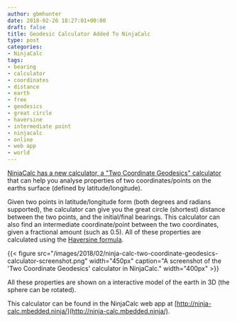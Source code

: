 ```yaml
---
author: gbmhunter
date: 2018-02-26 18:27:01+00:00
draft: false
title: Geodesic Calculator Added To NinjaCalc
type: post
categories:
- NinjaCalc
tags:
- bearing
- calculator
- coordinates
- distance
- earth
- free
- geodesics
- great circle
- haversine
- intermediate point
- ninjacalc
- online
- web app
- world
---
```


[NinjaCalc has a new calculator, a "Two Coordinate Geodesics" calculator](http://ninja-calc.mbedded.ninja/calc/distance-between-two-coordinates) that can help you analyse properties of two coordinates/points on the earths surface (defined by latitude/longitude).

Given two points in latitude/longitude form (both degrees and radians supported), the calculator can give you the great circle (shortest) distance between the two points, and the initial/final bearings. This calculator can also find an intermediate coordinate/point between the two coordinates, given a fractional amount (such as 0.5). All of these properties are calculated using the [Haversine formula](https://en.wikipedia.org/wiki/Haversine_formula).

{{< figure src="/images/2018/02/ninja-calc-two-coordinate-geodesics-calculator-screenshot.png" width="450px" caption="A screenshot of the 'Two Coordinate Geodesics' calculator in NinjaCalc." width="400px" >}}

All these properties are shown on a interactive model of the earth in 3D (the sphere can be rotated).

This calculator can be found in the NinjaCalc web app at [http://ninja-calc.mbedded.ninja/](http://ninja-calc.mbedded.ninja/).